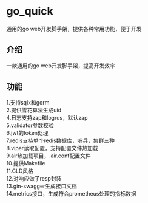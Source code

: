 # go_quick
通用的go web开发脚手架，提供各种常用功能，便于开发

## 介绍
一款通用的go web开发脚手架，提高开发效率  

## 功能
1.支持sqlx和gorm  
2.提供雪花算法生成uid  
4.日志支持zap和logrus，默认zap  
5.validator参数校验  
6.jwt的token处理  
7.redis支持单个redis数据库，哨兵，集群三种  
8.viper读取配置，支持配置文件热加载  
9.air热加载项目，.air.conf配置文件  
10.提供Makefile  
11.CLD风格  
12.对响应做了resp封装  
13.gin-swagger生成接口文档  
14.metrics接口，生成符合prometheus处理的指标数据  
